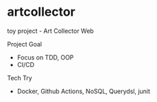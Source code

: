 # artcollector
toy project - Art Collector Web

Project Goal
- Focus on TDD, OOP
- CI/CD

Tech Try
- Docker, Github Actions, NoSQL, Querydsl, junit
